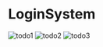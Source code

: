 ﻿# LoginSystem

![todo1](https://user-images.githubusercontent.com/79856530/129583941-163f18c5-d192-439a-9b54-ca4adecec869.png)
![todo2](https://user-images.githubusercontent.com/79856530/129584000-b02e585e-c81d-4dc5-a450-2d9530e9ef4e.png)
![todo3](https://user-images.githubusercontent.com/79856530/129584038-cbf5f260-4ac7-452e-ab52-e50b1186f3df.png)
